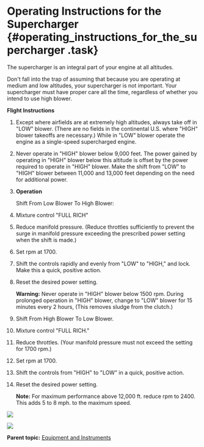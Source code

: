 # Operating Instructions for the Supercharger {#operating_instructions_for_the_supercharger .task}

The supercharger is an integral part of your engine at all altitudes.

Don't fall into the trap of assuming that because you are operating at medium and low altitudes, your supercharger is not important. Your supercharger must have proper care all the time, regardless of whether you intend to use high blower.

**Flight Instructions**

1.  Except where airfields are at extremely high altitudes, always take off in "LOW" blower. \(There are no fields in the continental U.S. where "HIGH" blower takeoffs are necessary.\) While in "LOW" blower operate the engine as a single-speed supercharged engine.
2.  Never operate in "HIGH" blower below 9,000 feet. The power gained by operating in "HIGH" blower below this altitude is offset by the power required to operate in "HIGH" blower. Make the shift from "LOW" to "HIGH" blower between 11,000 and 13,000 feet depending on the need for additional power.

1.  **Operation**

    Shift From Low Blower To High Blower:

2.  Mixture control "FULL RICH"

3.  Reduce manifold pressure. \(Reduce throttles sufficiently to prevent the surge in manifold pressure exceeding the prescribed power setting when the shift is made.\)

4.  Set rpm at 1700.

5.  Shift the controls rapidly and evenly from "LOW" to "HIGH," and lock. Make this a quick, positive action.

6.  Reset the desired power setting.

    **Warning:** Never operate in "HIGH" blower below 1500 rpm. During prolonged operation in "HIGH" blower, change to "LOW" blower for 15 minutes every 2 hours, \(This removes sludge from the clutch.\)

7.  Shift From High Blower To Low Blower.

8.  Mixture control "FULL RICH."

9.  Reduce throttles. \(Your manifold pressure must not exceed the setting for 1700 rpm.\)

10. Set rpm at 1700.

11. Shift the controls from "HIGH" to "LOW" in a quick, positive action.

12. Reset the desired power setting.

    **Note:** For maximum performance above 12,000 ft. reduce rpm to 2400. This adds 5 to 8 mph. to the maximum speed.


![](../images/low_blower_to_high_blower.png)

![](../images/high_blower_to_low_blower.png)

**Parent topic:** [Equipment and Instruments](../topics/equipment_and_instruments.md)

